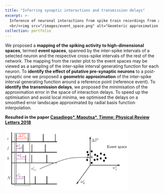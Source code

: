 ```yaml
---
title: "Inferring synaptic interactions and transmission delays"
excerpt: >-
  Inference of neuronal interactions from spike train recordings from a geometric approximation of the inter-spike interval generating function of each recorded neuron - **with Jose Casadiego\*, Dimitra Maoutsa\*, Marc Timme** - before PhD
  <br/><img src="/images/event_space.png" alt="Geomteric approximation of inter-spike interval generating function—Dimitra Maoutsa" width="460" style="display:block; margin:0 auto;" />
collection: portfolio
---
```




We proposed a **mapping of the spiking activity to high-dimensional spaces**, termed **event spaces**, spanned by the inter-spike intervals of a selected neuron and the respective cross-spike intervals of the rest of the network. The mapping from the raster plot to the event spaces may be viewed as a sampling of the inter-spike interval generating function for each neuron. To **identify the effect of putative pre-synaptic neurons** to a post-synaptic one we proposed a **geometric approximation** of the inter-spike interval generating function around a reference point (reference event).
To **identify the transmission delays**, we proposed the minimisation of the approximation error in the space of interaction delays. To speed up the optimisation and avoid local minima, we optimised the delays on a smoothed error landscape approximated by radial basis function interpolation.


**Resulted in the paper [Casadiego\*, Maoutsa\*, Timme; Physical Review Letters 2018](https://gitlab.com/di.ma/Connectivity_from_event_timing_patterns/-/blob/master/PhysRevLett.121.054101.pdf)**


<img src='/images/event_space.png' alt="Mapping from raster plot to event spaces - Dimitra Maoutsa" style="max-width:600px; width:80%;" style="display:block; margin:0 auto;" >
